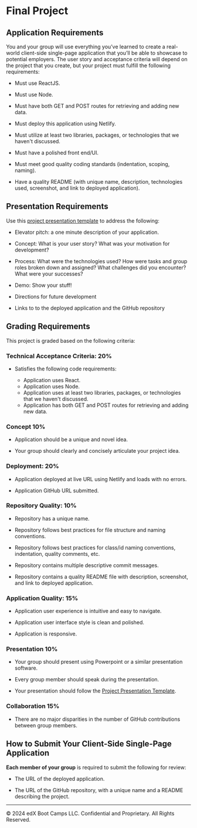 # Final Project

## Application Requirements

You and your group will use everything you’ve learned to create a real-world client-side single-page application that you’ll be able to showcase to potential employers. The user story and acceptance criteria will depend on the project that you create, but your project must fulfill the following requirements:

* Must use ReactJS.
<!-- create reactapp, upload to github, install npm drivers etc -->
* Must use Node.
<!-- testing,  -->
* Must have both GET and POST routes for retrieving and adding new data.
<!-- map input -->
* Must deploy this application using Netlify.
<!-- deploy to netlify -->
* Must utilize at least two libraries, packages, or technologies that we haven't discussed.
<!-- LIBRARIES TO BE SETTLED ON -->
* Must have a polished front end/UI.
<!-- build components, wireframe drawn up, css styling (modules) -->
* Must meet good quality coding standards (indentation, scoping, naming).
<!-- check code, monitor code, committing and approving, pull requests -->
* Have a quality README (with unique name, description, technologies used, screenshot, and link to deployed application).
<!-- construct readme, add screenshots, add installation etc -->
## Presentation Requirements

Use this [project presentation template](https://docs.google.com/presentation/d/1_u8TKy5zW5UlrVQVnyDEZ0unGI2tjQPDEpA0FNuBKAw/edit?usp=sharing) to address the following: 

* Elevator pitch: a one minute description of your application.
<!-- in presentation -->
* Concept: What is your user story? What was your motivation for development?
<!-- in presentation -->
* Process: What were the technologies used? How were tasks and group roles broken down and assigned? What challenges did you encounter? What were your successes?
<!-- in presentation -->
* Demo: Show your stuff!
<!-- in presentation -->
* Directions for future development
<!-- in presentation -->
* Links to to the deployed application and the GitHub repository
<!-- in presentation -->

## Grading Requirements

This project is graded based on the following criteria:

### Technical Acceptance Criteria: 20%

* Satisfies the following code requirements:

  * Application uses React.
  <!-- as above -->
  * Application uses Node.
  <!-- as above -->
  * Application uses at least two libraries, packages, or technologies that we haven't discussed.
  <!-- as above -->
  * Application has both GET and POST routes for retrieving and adding new data.
  <!-- as above -->

### Concept 10%

* Application should be a unique and novel idea.
<!-- yes -->
* Your group should clearly and concisely articulate your project idea.
<!-- presentation -->

### Deployment: 20%

* Application deployed at live URL using Netlify and loads with no errors.
<!--  -->
* Application GitHub URL submitted.
<!--  -->
### Repository Quality: 10%

* Repository has a unique name.
<!-- Guardian Street Mapper -->
* Repository follows best practices for file structure and naming conventions.
<!--  -->
* Repository follows best practices for class/id naming conventions, indentation, quality comments, etc.

* Repository contains multiple descriptive commit messages.

* Repository contains a quality README file with description, screenshot, and link to deployed application.

### Application Quality: 15%

* Application user experience is intuitive and easy to navigate.

* Application user interface style is clean and polished.

* Application is responsive.
<!-- utilise flex & media queries -->
### Presentation 10%

* Your group should present using Powerpoint or a similar presentation software.

* Every group member should speak during the presentation.

* Your presentation should follow the [Project Presentation Template](https://docs.google.com/presentation/d/10QaO9KH8HtUXj__81ve0SZcpO5DbMbqqQr4iPpbwKks/edit?usp=sharing).

### Collaboration 15%

* There are no major disparities in the number of GitHub contributions between group members.
<!-- balance and assign tasks -->
## How to Submit Your Client-Side Single-Page Application

**Each member of your group** is required to submit the following for review:

* The URL of the deployed application.

* The URL of the GitHub repository, with a unique name and a README describing the project.

---
© 2024 edX Boot Camps LLC. Confidential and Proprietary. All Rights Reserved.
